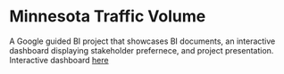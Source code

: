 # Minnesota Traffic Volume
A Google guided BI project that showcases BI documents, an interactive dashboard displaying stakeholder prefernece, and project presentation.  
Interactive dashboard [here](https://public.tableau.com/views/Minn_Traffic/Dashboard1?:language=en-US&:display_count=n&:origin=viz_share_link)
